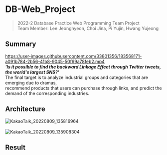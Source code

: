 # DB-Web_Project

> 2022-2 Database Practice Web Programming Team Project    
Team Member: Lee Jeonghyeon, Choi Jina, Pi Yujin, Hwang Yujeong

## Summary
https://user-images.githubusercontent.com/33801356/183568171-a091b784-2b56-41b8-9045-50f69a78feb2.mp4
<br>
<b><i>'Is it  possible to find the backward Linkage Effect through Twitter tweets, the world's largest SNS?'</i></b>   
The final target is to analyze industrial groups and categories that are emerging due to dramas,   
recommend products that users can purchase through links, and predict the demand of the corresponding industries.


## Architecture
![KakaoTalk_20220809_135816964](https://user-images.githubusercontent.com/33801356/183568461-981af696-eb15-4e68-8c99-8fb7d4be4e48.png)
<br>
<br>
![KakaoTalk_20220809_135908304](https://user-images.githubusercontent.com/33801356/183568478-26966ff0-f9a6-4f82-bdc5-6c611056012b.png)

## Result
